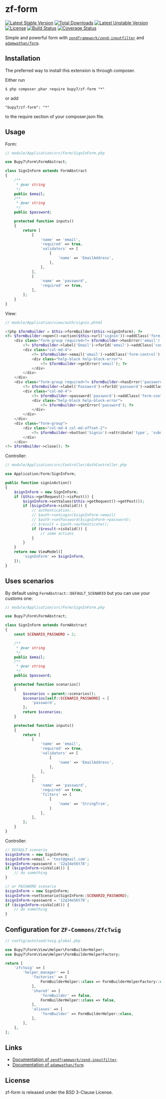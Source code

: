 zf-form
=======

[![Latest Stable Version](https://poser.pugx.org/bupy7/zf-form/v/stable)](https://packagist.org/packages/bupy7/zf-form)
[![Total Downloads](https://poser.pugx.org/bupy7/zf-form/downloads)](https://packagist.org/packages/bupy7/zf-form)
[![Latest Unstable Version](https://poser.pugx.org/bupy7/zf-form/v/unstable)](https://packagist.org/packages/bupy7/zf-form)
[![License](https://poser.pugx.org/bupy7/zf-form/license)](https://packagist.org/packages/bupy7/zf-form)
[![Build Status](https://travis-ci.org/bupy7/zf-form.svg?branch=master)](https://travis-ci.org/bupy7/zf-form)
[![Coverage Status](https://coveralls.io/repos/github/bupy7/zf-form/badge.svg?branch=master)](https://coveralls.io/github/bupy7/zf-form?branch=master)

Simple and powerful form with [`zendframework/zend-inputfilter`](https://github.com/zendframework/zend-inputfilter)
and [`adamwathan/form`](https://github.com/adamwathan/form).

Installation
------------

The preferred way to install this extension is through composer.

Either run

```
$ php composer.phar require bupy7/zf-form "*"
```

or add

```
"bupy7/zf-form": "*"
```

to the require section of your composer.json file.

Usage
-----

Form:

```php
// module/Application/src/Form/SignInForm.php

use Bupy7\Form\FormAbstract;

class SignInForm extends FormAbstract
{
    /**
     * @var string 
     */
    public $email;
    /**
     * @var string 
     */
    public $password;

    protected function inputs()
    {
        return [
            [
                'name' => 'email',
                'required' => true,
                'validators' => [
                    [
                        'name' => 'EmailAddress',
                    ],
                ],
            ],
            [
                'name' => 'password',
                'required' => true,
            ],
        ];
    }
}
```

View:

```php
// module/Application/view/auth/signin.phtml

<?php $formBuilder = $this->formBuilder($this->signInForm); ?>
<?= $formBuilder->open()->action($this->url('signin'))->addClass('form-horizontal'); ?>
    <div class="form-group required<?= $formBuilder->hasError('email') ? ' has-error' : ''; ?>">
        <?= $formBuilder->label('Email')->forId('email')->addClass('control-label col-md-2'); ?>
        <div class="col-md-4">
            <?= $formBuilder->email('email')->addClass('form-control'); ?>
            <div class="help-block help-block-error">
                <?= $formBuilder->getError('email'); ?>
            </div>
        </div>
    </div>
    <div class="form-group required<?= $formBuilder->hasError('password') ? ' has-error' : ''; ?>">
        <?= $formBuilder->label('Password')->forId('password')->addClass('control-label col-md-2'); ?>
        <div class="col-md-4">
            <?= $formBuilder->password('password')->addClass('form-control'); ?>
            <div class="help-block help-block-error">
                <?= $formBuilder->getError('password'); ?>
            </div>
        </div>
    </div>
    <div class="form-group">
        <div class="col-md-4 col-md-offset-2">
            <?= $formBuilder->button('Signin')->attribute('type', 'submit')->addClass('btn btn-primary'); ?>
        </div>
    </div>
<?= $formBuilder->close(); ?>
```

Controller:

```php
// module/Application/src/Controller/AuthController.php

use Application/Form/SignInForm;

public function signinAction()
{
    $signInForm = new SignInForm;
    if ($this->getRequest()->isPost()) {
        $signInForm->setValues($this->getRequest()->getPost());
        if ($signInForm->isValid()) {
            // authentication...
            // $auth->setLogin($signInForm->email)
            // $auth->setPassword($signInForm->password);
            // $result = $auth->authenticate();
            if ($result->isValid()) {
                // some actions
            }
        }
    }
    return new ViewModel([
        'signInForm' => $signInForm,
    ]);
}
```

Uses scenarios
--------------

By default using `FormAbstract::DEFAULT_SCENARIO` but you can use your customs one:

```php
// module/Application/src/Form/SignInForm.php

use Bupy7\Form\FormAbstract;

class SignInForm extends FormAbstract
{
    const SCENARIO_PASSWORD = 2;

    /**
     * @var string
     */
    public $email;
    /**
     * @var string
     */
    public $password;

    protected function scenarios()
    {
        $scenarios = parent::scenarios();
        $scenarios[self::SCENARIO_PASSWORD] = [
            'password',
        ];
        return $scenarios;
    }

    protected function inputs()
    {
        return [
            [
                'name' => 'email',
                'required' => true,
                'validators' => [
                    [
                        'name' => 'EmailAddress',
                    ],
                ],
            ],
            [
                'name' => 'password',
                'required' => true,
                'filters' => [
                    [
                        'name' => 'StringTrim',
                    ]
                ],
            ],
        ];
    }
}
```

Controller:

```php
// DEFAULT scenario
$signInForm = new SignInForm;
$signInForm->email = 'test@gmail.com';
$signInForm->password = '12q34e56t78';
if ($signInForm->isValid()) {
    // do something
}

// or PASSWORD scenario
$signInForm = new SignInForm;
$signInForm->setScenario(SignInForm::SCENARIO_PASSWORD);
$signInForm->password = '12q34e56t78';
if ($signInForm->isValid()) {
    // do something
}
```

Configuration for `ZF-Commons/ZfcTwig`
--------------------------------------

```php
// config/autoload/twig.global.php

use Bupy7\Form\View\Helper\FormBuilderHelper;
use Bupy7\Form\View\Helper\FormBuilderHelperFactory;

return [
    'zfctwig' => [
        'helper_manager' => [
            'factories' => [
                FormBuilderHelper::class => FormBuilderHelperFactory::class,
            ],
            'shared' => [
                'formBuilder' => false,
                FormBuilderHelper::class => false,
            ],
            'aliases' => [
                'formBuilder' => FormBuilderHelper::class,
            ],
        ],
    ],
];
```

Links
-----

- [Documentation of `zendframework/zend-inputfilter`](https://zendframework.github.io/zend-inputfilter/).
- [Documentation of `adamwathan/form`](https://github.com/adamwathan/form/blob/master/readme.md).

License
-------

zf-form is released under the BSD 3-Clause License.